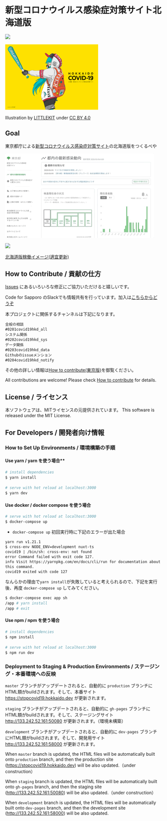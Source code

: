 # 新型コロナウイルス感染症対策サイト北海道版

![](https://github.com/tokyo-metropolitan-gov/covid19/workflows/production%20deploy/badge.svg)

<img src="resources/illust_19vs39_1.jpg" width="300">

Illustration by [LITTLEKIT](https://twitter.com/LITTLEKIT) under [CC BY 4.0](https://creativecommons.org/licenses/by/4.0/deed.ja)

## Goal
東京都庁による[新型コロナウイルス感染症対策サイト](https://stopcovid19.metro.tokyo.lg.jp/)の北海道版をつくるべや

![Tokyo](resources/tokyo_covid19.gif)


<img src="https://user-images.githubusercontent.com/4961152/76155868-a48bae80-6135-11ea-9fdb-7c91a925f9f5.png" width="500">

[北海道版稼働イメージ(適宜更新)](https://docs.google.com/presentation/d/1IX5BiHa_Ukv7rulCf0RxOZpNoZmWXIvyRYFgXxg3zS8/edit?usp=sharing)

## How to Contribute / 貢献の仕方
[Issues](https://github.com/codeforsapporo/covid19/issues) にあるいろいろな修正にご協力いただけると嬉しいです。

Code for Sapporo のSlackでも情報共有を行っています。加入は[こちらからどうぞ](https://www.codeforsapporo.org/slack/)

本プロジェクトに関係するチャンネルは下記になります。
```
全般の相談
#0201covid19hkd_all
システム関係
#0202covid19hkd_sys
データ関係
#0203covid19hkd_data
Githubのissueメンション
#0204covid19hkd_notify
```

その他の詳しい情報は[How to contribute(東京版)](https://github.com/tokyo-metropolitan-gov/covid19/blob/development/.github/CONTRIBUTING.md)を御覧ください。

All contributions are welcome!
Please check [How to contribute](https://github.com/tokyo-metropolitan-gov/covid19/wiki/How-to-contribute) for details.

## License / ライセンス
本ソフトウェアは、MITライセンスの元提供されています。 
This software is released under the MIT License.

## For Developers / 開発者向け情報

### How to Set Up Environments / 環境構築の手順

#### Use yarn / yarn を使う場合**
``` bash
# install dependencies
$ yarn install

# serve with hot reload at localhost:3000
$ yarn dev
```

#### Use docker / docker compose を使う場合
```bash 
# serve with hot reload at localhost:3000
$ docker-compose up
```

* `docker-compose up` 初回実行時に下記のエラーが出た場合

```
yarn run v1.21.1
$ cross-env NODE_ENV=development nuxt-ts
covid19 | /bin/sh: cross-env: not found
error Command failed with exit code 127.
info Visit https://yarnpkg.com/en/docs/cli/run for documentation about this command.
covid19 exited with code 127
```

なんらかの理由で`yarn install`が失敗していると考えられるので、下記を実行後、再度 `docker-compose up` してみてください。

```bash
$ docker-compose exec app sh
/app # yarn install
/app # exit
```

#### Use npm / npm を使う場合
``` bash
# install dependencies
$ npm install

# serve with hot reload at localhost:3000
$ npm run dev
```

### Deployment to Staging & Production Environments / ステージング・本番環境への反映

`master` ブランチがアップデートされると、自動的に `production` ブランチにHTML類がbuildされます。そして、本番サイト https://stopcovid19.hokkaido.dev が更新されます。

`staging` ブランチがアップデートされると、自動的に `gh-pages` ブランチにHTML類がbuildされます。そして、ステージングサイト http://133.242.52.161:50080 が更新されます。（環境未構築）

`development` ブランチがアップデートされると、自動的に `dev-pages` ブランチにHTML類がbuildされます。そして、開発用サイト http://133.242.52.161:58000 が更新されます。



When `master` branch is updated, the HTML files will be automatically built onto `production` branch,
and then the production site (https://stopcovid19.hokkaido.dev) will be also updated.（under construction）

When `staging` branch is updated, the HTML files will be automatically built onto `gh-pages` branch,
and then the staging site (http://133.242.52.161:50080) will be also updated.（under construction）

When `development` branch is updated, the HTML files will be automatically built onto `dev-pages` branch,
and then the development site (http://133.242.52.161:58000) will be also updated.


